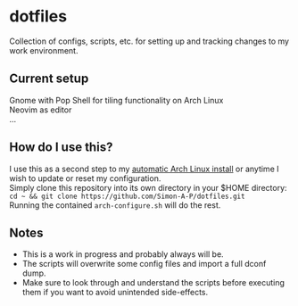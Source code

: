 # dotfiles
Collection of configs, scripts, etc. for setting up and tracking changes to my work environment.

## Current setup
Gnome with Pop Shell for tiling functionality on Arch Linux  
Neovim as editor  
...  

## How do I use this?
I use this as a second step to my [automatic Arch Linux install](https://github.com/Simon-A-P/arch-install) or anytime I wish to update or reset my configuration.  
Simply clone this repository into its own directory in your $HOME directory: ```cd ~ && git clone https://github.com/Simon-A-P/dotfiles.git```  
Running the contained ```arch-configure.sh``` will do the rest.  

## Notes
- This is a work in progress and probably always will be.  
- The scripts will overwrite some config files and import a full dconf dump.  
- Make sure to look through and understand the scripts before executing them if you want to avoid unintended side-effects.  
